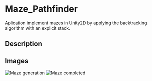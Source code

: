 # Maze_Pathfinder
Aplication implement mazes in Unity2D by applying the backtracking algorithm with an explicit stack.

## Description

## Images
![Maze generation](https://github.com/Nagzlos123/Maze_Pathfinder/assets/119455138/90af2555-ac1c-4b22-b222-ec9dc77d5d66)
![Maze completed](https://github.com/Nagzlos123/Maze_Pathfinder/assets/119455138/e5677ff1-8bc7-4b7a-99dd-95f1cfb1dbe7)
